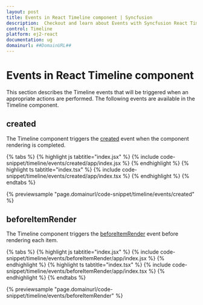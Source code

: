 ```yaml
---
layout: post
title: Events in React Timeline component | Syncfusion
description:  Checkout and learn about Events with Syncfusion React Timeline component of Syncfusion Essential JS 2 and more.
control: Timeline
platform: ej2-react
documentation: ug
domainurl: ##DomainURL##
---
```


# Events in React Timeline component

This section describes the Timeline events that will be triggered when an appropriate actions are performed. The following events are available in the Timeline component.

## created

The Timeline component triggers the [created](https://ej2.syncfusion.com/react/documentation/api/timeline#created) event when the component rendering is completed.

{% tabs %}
{% highlight js tabtitle="index.jsx" %}
{% include code-snippet/timeline/events/created/app/index.jsx %}
{% endhighlight %}
{% highlight ts tabtitle="index.tsx" %}
{% include code-snippet/timeline/events/created/app/index.tsx %}
{% endhighlight %}
{% endtabs %}

{% previewsample "page.domainurl/code-snippet/timeline/events/created" %}

## beforeItemRender

The Timeline component triggers the [beforeItemRender](https://ej2.syncfusion.com/react/documentation/api/timeline#beforeitemrender) event before rendering each item.

{% tabs %}
{% highlight js tabtitle="index.jsx" %}
{% include code-snippet/timeline/events/beforeItemRender/app/index.jsx %}
{% endhighlight %}
{% highlight ts tabtitle="index.tsx" %}
{% include code-snippet/timeline/events/beforeItemRender/app/index.tsx %}
{% endhighlight %}
{% endtabs %}

{% previewsample "page.domainurl/code-snippet/timeline/events/beforeItemRender" %}